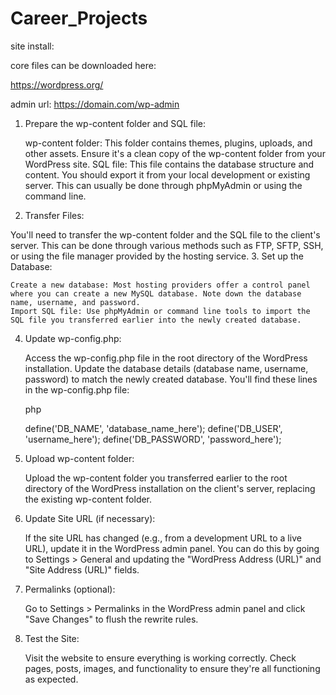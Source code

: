 # Career_Projects



site install:

core files can be downloaded here:

https://wordpress.org/

admin url: https://domain.com/wp-admin

1. Prepare the wp-content folder and SQL file:

    wp-content folder: This folder contains themes, plugins, uploads, and other assets. Ensure it's a clean copy of the wp-content folder from your WordPress site.
    SQL file: This file contains the database structure and content. You should export it from your local development or existing server. This can usually be done through phpMyAdmin or using the command line.

2. Transfer Files:

You'll need to transfer the wp-content folder and the SQL file to the client's server. This can be done through various methods such as FTP, SFTP, SSH, or using the file manager provided by the hosting service.
3. Set up the Database:

    Create a new database: Most hosting providers offer a control panel where you can create a new MySQL database. Note down the database name, username, and password.
    Import SQL file: Use phpMyAdmin or command line tools to import the SQL file you transferred earlier into the newly created database.

4. Update wp-config.php:

    Access the wp-config.php file in the root directory of the WordPress installation.
    Update the database details (database name, username, password) to match the newly created database. You'll find these lines in the wp-config.php file:

    php

    define('DB_NAME', 'database_name_here');
    define('DB_USER', 'username_here');
    define('DB_PASSWORD', 'password_here');

5. Upload wp-content folder:

    Upload the wp-content folder you transferred earlier to the root directory of the WordPress installation on the client's server, replacing the existing wp-content folder.

6. Update Site URL (if necessary):

    If the site URL has changed (e.g., from a development URL to a live URL), update it in the WordPress admin panel. You can do this by going to Settings > General and updating the "WordPress Address (URL)" and "Site Address (URL)" fields.

7. Permalinks (optional):

    Go to Settings > Permalinks in the WordPress admin panel and click "Save Changes" to flush the rewrite rules.

8. Test the Site:

    Visit the website to ensure everything is working correctly. Check pages, posts, images, and functionality to ensure they're all functioning as expected.


